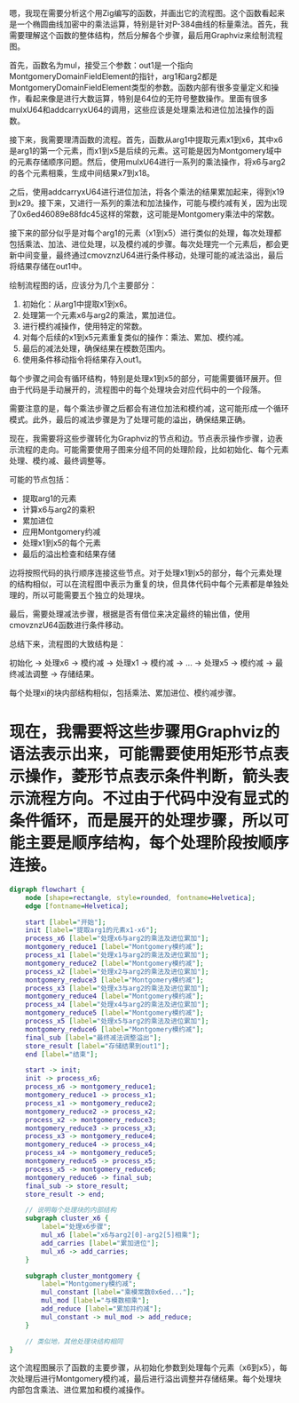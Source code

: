 嗯，我现在需要分析这个用Zig编写的函数，并画出它的流程图。这个函数看起来是一个椭圆曲线加密中的乘法运算，特别是针对P-384曲线的标量乘法。首先，我需要理解这个函数的整体结构，然后分解各个步骤，最后用Graphviz来绘制流程图。

首先，函数名为mul，接受三个参数：out1是一个指向MontgomeryDomainFieldElement的指针，arg1和arg2都是MontgomeryDomainFieldElement类型的参数。函数内部有很多变量定义和操作，看起来像是进行大数运算，特别是64位的无符号整数操作。里面有很多mulxU64和addcarryxU64的调用，这些应该是处理乘法和进位加法操作的函数。

接下来，我需要理清函数的流程。首先，函数从arg1中提取元素x1到x6，其中x6是arg1的第一个元素，而x1到x5是后续的元素。这可能是因为Montgomery域中的元素存储顺序问题。然后，使用mulxU64进行一系列的乘法操作，将x6与arg2的各个元素相乘，生成中间结果x7到x18。

之后，使用addcarryxU64进行进位加法，将各个乘法的结果累加起来，得到x19到x29。接下来，又进行一系列的乘法和加法操作，可能与模约减有关，因为出现了0x6ed46089e88fdc45这样的常数，这可能是Montgomery乘法中的常数。

接下来的部分似乎是对每个arg1的元素（x1到x5）进行类似的处理，每次处理都包括乘法、加法、进位处理，以及模约减的步骤。每次处理完一个元素后，都会更新中间变量，最终通过cmovznzU64进行条件移动，处理可能的减法溢出，最后将结果存储在out1中。

绘制流程图的话，应该分为几个主要部分：

1. 初始化：从arg1中提取x1到x6。
2. 处理第一个元素x6与arg2的乘法，累加进位。
3. 进行模约减操作，使用特定的常数。
4. 对每个后续的x1到x5元素重复类似的操作：乘法、累加、模约减。
5. 最后的减法处理，确保结果在模数范围内。
6. 使用条件移动指令将结果存入out1。

每个步骤之间会有循环结构，特别是处理x1到x5的部分，可能需要循环展开。但由于代码是手动展开的，流程图中的每个处理块会对应代码中的一个段落。

需要注意的是，每个乘法步骤之后都会有进位加法和模约减，这可能形成一个循环模式。此外，最后的减法步骤是为了处理可能的溢出，确保结果正确。

现在，我需要将这些步骤转化为Graphviz的节点和边。节点表示操作步骤，边表示流程的走向。可能需要使用子图来分组不同的处理阶段，比如初始化、每个元素处理、模约减、最终调整等。

可能的节点包括：

- 提取arg1的元素
- 计算x6与arg2的乘积
- 累加进位
- 应用Montgomery约减
- 处理x1到x5的每个元素
- 最后的溢出检查和结果存储

边将按照代码的执行顺序连接这些节点。对于处理x1到x5的部分，每个元素处理的结构相似，可以在流程图中表示为重复的块，但具体代码中每个元素都是单独处理的，所以可能需要五个独立的处理块。

最后，需要处理减法步骤，根据是否有借位来决定最终的输出值，使用cmovznzU64函数进行条件移动。

总结下来，流程图的大致结构是：

初始化 → 处理x6 → 模约减 → 处理x1 → 模约减 → ... → 处理x5 → 模约减 → 最终减法调整 → 存储结果。

每个处理xi的块内部结构相似，包括乘法、累加进位、模约减步骤。

现在，我需要将这些步骤用Graphviz的语法表示出来，可能需要使用矩形节点表示操作，菱形节点表示条件判断，箭头表示流程方向。不过由于代码中没有显式的条件循环，而是展开的处理步骤，所以可能主要是顺序结构，每个处理阶段按顺序连接。
================================================
```dot
digraph flowchart {
    node [shape=rectangle, style=rounded, fontname=Helvetica];
    edge [fontname=Helvetica];

    start [label="开始"];
    init [label="提取arg1的元素x1-x6"];
    process_x6 [label="处理x6与arg2的乘法及进位累加"];
    montgomery_reduce1 [label="Montgomery模约减"];
    process_x1 [label="处理x1与arg2的乘法及进位累加"];
    montgomery_reduce2 [label="Montgomery模约减"];
    process_x2 [label="处理x2与arg2的乘法及进位累加"];
    montgomery_reduce3 [label="Montgomery模约减"];
    process_x3 [label="处理x3与arg2的乘法及进位累加"];
    montgomery_reduce4 [label="Montgomery模约减"];
    process_x4 [label="处理x4与arg2的乘法及进位累加"];
    montgomery_reduce5 [label="Montgomery模约减"];
    process_x5 [label="处理x5与arg2的乘法及进位累加"];
    montgomery_reduce6 [label="Montgomery模约减"];
    final_sub [label="最终减法调整溢出"];
    store_result [label="存储结果到out1"];
    end [label="结束"];

    start -> init;
    init -> process_x6;
    process_x6 -> montgomery_reduce1;
    montgomery_reduce1 -> process_x1;
    process_x1 -> montgomery_reduce2;
    montgomery_reduce2 -> process_x2;
    process_x2 -> montgomery_reduce3;
    montgomery_reduce3 -> process_x3;
    process_x3 -> montgomery_reduce4;
    montgomery_reduce4 -> process_x4;
    process_x4 -> montgomery_reduce5;
    montgomery_reduce5 -> process_x5;
    process_x5 -> montgomery_reduce6;
    montgomery_reduce6 -> final_sub;
    final_sub -> store_result;
    store_result -> end;

    // 说明每个处理块的内部结构
    subgraph cluster_x6 {
        label="处理x6步骤";
        mul_x6 [label="x6与arg2[0]-arg2[5]相乘"];
        add_carries [label="累加进位"];
        mul_x6 -> add_carries;
    }

    subgraph cluster_montgomery {
        label="Montgomery模约减";
        mul_constant [label="乘模常数0x6ed..."];
        mul_mod [label="与模数相乘"];
        add_reduce [label="累加并约减"];
        mul_constant -> mul_mod -> add_reduce;
    }

    // 类似地，其他处理块结构相同
}
``` 

这个流程图展示了函数的主要步骤，从初始化参数到处理每个元素（x6到x5），每次处理后进行Montgomery模约减，最后进行溢出调整并存储结果。每个处理块内部包含乘法、进位累加和模约减操作。